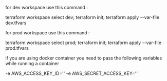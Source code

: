for dev workspace use this command :

terraform workspace select dev; terraform init; terraform apply --var-file dev.tfvars


for prod workspace use this command :

terraform workspace select prod; terraform init; terraform apply --var-file prod.tfvars



if you are using docker container you need to pass the following variables while running a container

-e AWS_ACCESS_KEY_ID=''
-e AWS_SECRET_ACCESS_KEY=''